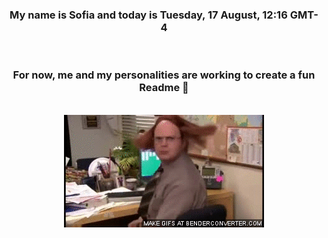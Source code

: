 


<div align="center">
<h3 >My name is Sofia and today is Tuesday, 17 August, 12:16 GMT-4</h3><br>
<h3 >For now, me and my personalities are working to create a fun Readme 👋
</h3><br>
<img src='img/dwight.gif' alt='working...'/>
</div>
